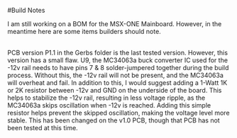 #Build Notes

I am still working on a BOM for the MSX-ONE Mainboard.  However, in the meantime here are some items builders should note.<br><br>

PCB version P1.1 in the Gerbs folder is the last tested version.  However, this version has a small flaw.  U9, the MC34063a buck converter IC used for the -12v rail needs to have pins 7 & 8 solder-jumpered together during the build process.  Without this, the -12v rail will not be present, and the MC34063a will overheat and fail.  In addition to this, I would suggest adding a 1-Watt 1K or 2K resistor between -12v and GND on the underside of the board.  This helps to stabilize the -12v rail, resulting in less voltage ripple, as the MC34063a skips oscillation when -12v is reached.  Adding this simple resistor helps prevent the skipped oscillation, making the voltage level more stable.  This has been changed on the v1.0 PCB, though that PCB has not been tested at this time.